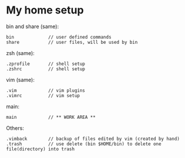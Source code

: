 
# My home setup

bin and share (same):

    bin             // user defined commands
    share           // user files, will be used by bin

zsh (same):

    .zprofile       // shell setup
    .zshrc          // shell setup

vim (same):

    .vim            // vim plugins
    .vimrc          // vim setup

main:

    main            // ** WORK AREA **

Others:

    .vimback        // backup of files edited by vim (created by hand)
    .trash          // use delete (bin $HOME/bin) to delete one file(directory) into trash

